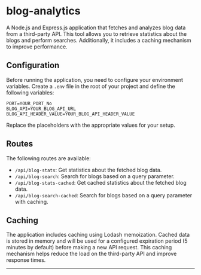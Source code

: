 # blog-analytics

A Node.js and Express.js application that fetches and analyzes blog data from a third-party API. This tool allows you to retrieve statistics about the blogs and perform searches. Additionally, it includes a caching mechanism to improve performance.

## Configuration

Before running the application, you need to configure your environment variables. Create a `.env` file in the root of your project and define the following variables:

```plaintext
PORT=YOUR_PORT_No
BLOG_API=YOUR_BLOG_API_URL
BLOG_API_HEADER_VALUE=YOUR_BLOG_API_HEADER_VALUE
```

Replace the placeholders with the appropriate values for your setup.

## Routes

The following routes are available:

- `/api/blog-stats`: Get statistics about the fetched blog data.
- `/api/blog-search`: Search for blogs based on a query parameter.
- `/api/blog-stats-cached`: Get cached statistics about the fetched blog data.
- `/api/blog-search-cached`: Search for blogs based on a query parameter with caching.

## Caching

The application includes caching using Lodash memoization. Cached data is stored in memory and will be used for a configured expiration period (5 minutes by default) before making a new API request. This caching mechanism helps reduce the load on the third-party API and improve response times.

---
